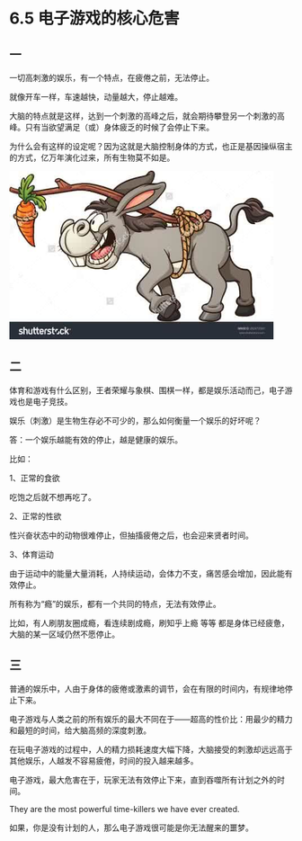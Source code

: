 # 6.5 电子游戏的核心危害

## 一

一切高刺激的娱乐，有一个特点，在疲倦之前，无法停止。

就像开车一样，车速越快，动量越大，停止越难。

大脑的特点就是这样，达到一个刺激的高峰之后，就会期待攀登另一个刺激的高峰。只有当欲望满足（或）身体疲乏的时候了会停止下来。

为什么会有这样的设定呢？因为这就是大脑控制身体的方式，也正是基因操纵宿主的方式，亿万年演化过来，所有生物莫不如是。

![](../.gitbook/assets/6.6.1.jpg)

## 二

体育和游戏有什么区别，王者荣耀与象棋、围棋一样，都是娱乐活动而己，电子游戏也是电子竞技。

娱乐（刺激）是生物生存必不可少的，那么如何衡量一个娱乐的好坏呢？

答：一个娱乐越能有效的停止，越是健康的娱乐。

比如：

1、正常的食欲

吃饱之后就不想再吃了。

2、正常的性欲

性兴奋状态中的动物很难停止，但抽搐疲倦之后，也会迎来贤者时间。

3、体育运动

由于运动中的能量大量消耗，人持续运动，会体力不支，痛苦感会增加，因此能有效停止。

所有称为“瘾”的娱乐，都有一个共同的特点，无法有效停止。

比如，有人刷朋友圈成瘾，看连续剧成瘾，刷知乎上瘾 等等 都是身体已经疲惫，大脑的某一区域仍然不愿停止。

## 三

普通的娱乐中，人由于身体的疲倦或激素的调节，会在有限的时间内，有规律地停止下来。

电子游戏与人类之前的所有娱乐的最大不同在于——超高的性价比：用最少的精力和最短的时间，给大脑高频的深度刺激。

在玩电子游戏的过程中，人的精力损耗速度大幅下降，大脑接受的刺激却远远高于其他娱乐，人越发不容易疲倦，时间的投入越来越多。

电子游戏，最大危害在于，玩家无法有效停止下来，直到吞噬所有计划之外的时间。

They are the most powerful time-killers we have ever created.

如果，你是没有计划的人，那么电子游戏很可能是你无法醒来的噩梦。

